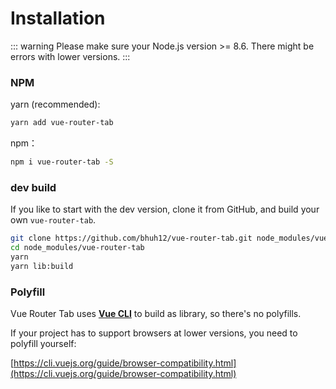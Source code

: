 # Installation

::: warning
Please make sure your Node.js version >= 8.6. There might be errors with lower versions.
:::

### NPM

yarn (recommended):

```bash
yarn add vue-router-tab
```

npm：

```bash
npm i vue-router-tab -S
```

### dev build

If you like to start with the dev version, clone it from GitHub, and build your own `vue-router-tab`.

```bash
git clone https://github.com/bhuh12/vue-router-tab.git node_modules/vue-router-tab
cd node_modules/vue-router-tab
yarn
yarn lib:build
```

<!--
### 直接下载 / CDN

[https://unpkg.com/vue-router-tab/dist/lib/vue-router-tab.umd.min.js](https://unpkg.com/vue-router-tab/dist/lib/vue-router-tab.umd.min.js)

[https://unpkg.com/vue-router-tab/dist/lib/vue-router-tab.css](https://unpkg.com/vue-router-tab/dist/lib/vue-router-tab.css)

[Unpkg.com](https://unpkg.com) 提供了基于 NPM 的 CDN 链接。上面的链接会一直指向在 NPM 发布的最新版本。你也可以像  `https://unpkg.com/vue-router-tab@0.1.8/dist/lib/vue-router-tab.umd.min.js` 这样指定 版本号 或者 Tag。

在 Vue 后面加载 `vue-router-tab`，它会自动安装的：

``` html
<style src="/path/to/vue-router-tab.css"></style>

<script src="/path/to/vue.js"></script>
<script src="/path/to/vue-router.js"></script>
<script src="/path/to/vue-router-tab.js"></script>
```
-->

### Polyfill

Vue Router Tab uses [**Vue CLI**](https://cli.vuejs.org) to build as library, so there's no polyfills.

If your project has to support browsers at lower versions, you need to polyfill yourself:

[https://cli.vuejs.org/guide/browser-compatibility.html](https://cli.vuejs.org/guide/browser-compatibility.html)
